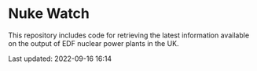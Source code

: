 # Nuke Watch

This repository includes code for retrieving the latest information available on the output of EDF nuclear power plants in the UK.

Last updated: 2022-09-16 16:14